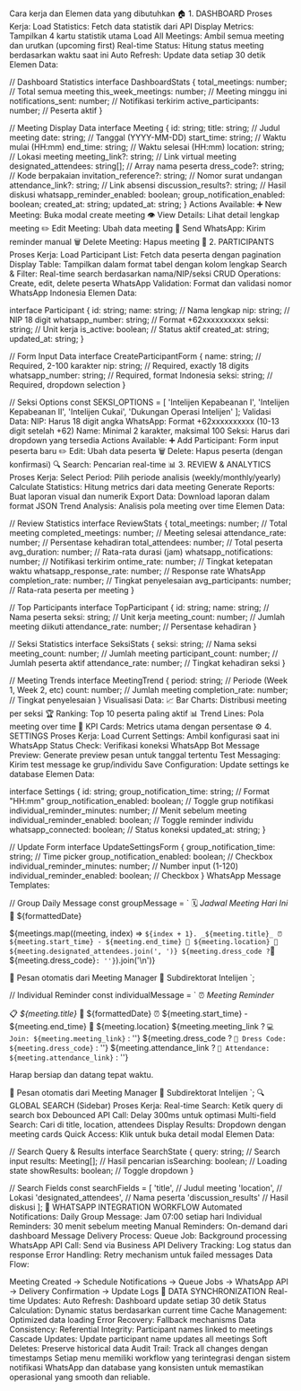 Cara kerja dan Elemen data yang dibutuhkan
🏠 1. DASHBOARD
Proses Kerja:
Load Statistics: Fetch data statistik dari API
Display Metrics: Tampilkan 4 kartu statistik utama
Load All Meetings: Ambil semua meeting dan urutkan (upcoming first)
Real-time Status: Hitung status meeting berdasarkan waktu saat ini
Auto Refresh: Update data setiap 30 detik
Elemen Data:

// Dashboard Statistics
interface DashboardStats {
total_meetings: number; // Total semua meeting
this_week_meetings: number; // Meeting minggu ini
notifications_sent: number; // Notifikasi terkirim
active_participants: number; // Peserta aktif
}

// Meeting Display Data
interface Meeting {
id: string;
title: string; // Judul meeting
date: string; // Tanggal (YYYY-MM-DD)
start_time: string; // Waktu mulai (HH:mm)
end_time: string; // Waktu selesai (HH:mm)
location: string; // Lokasi meeting
meeting_link?: string; // Link virtual meeting
designated_attendees: string[]; // Array nama peserta
dress_code?: string; // Kode berpakaian
invitation_reference?: string; // Nomor surat undangan
attendance_link?: string; // Link absensi
discussion_results?: string; // Hasil diskusi
whatsapp_reminder_enabled: boolean;
group_notification_enabled: boolean;
created_at: string;
updated_at: string;
}
Actions Available:
➕ New Meeting: Buka modal create meeting
👁️ View Details: Lihat detail lengkap meeting
✏️ Edit Meeting: Ubah data meeting
💬 Send WhatsApp: Kirim reminder manual
🗑️ Delete Meeting: Hapus meeting
👥 2. PARTICIPANTS
Proses Kerja:
Load Participant List: Fetch data peserta dengan pagination
Display Table: Tampilkan dalam format tabel dengan kolom lengkap
Search & Filter: Real-time search berdasarkan nama/NIP/seksi
CRUD Operations: Create, edit, delete peserta
WhatsApp Validation: Format dan validasi nomor WhatsApp Indonesia
Elemen Data:

interface Participant {
id: string;
name: string; // Nama lengkap
nip: string; // NIP 18 digit
whatsapp_number: string; // Format +62xxxxxxxxxx
seksi: string; // Unit kerja
is_active: boolean; // Status aktif
created_at: string;
updated_at: string;
}

// Form Input Data
interface CreateParticipantForm {
name: string; // Required, 2-100 karakter
nip: string; // Required, exactly 18 digits
whatsapp_number: string; // Required, format Indonesia
seksi: string; // Required, dropdown selection
}

// Seksi Options
const SEKSI_OPTIONS = [
'Intelijen Kepabeanan I',
'Intelijen Kepabeanan II',
'Intelijen Cukai',
'Dukungan Operasi Intelijen'
];
Validasi Data:
NIP: Harus 18 digit angka
WhatsApp: Format +62xxxxxxxxxx (10-13 digit setelah +62)
Name: Minimal 2 karakter, maksimal 100
Seksi: Harus dari dropdown yang tersedia
Actions Available:
➕ Add Participant: Form input peserta baru
✏️ Edit: Ubah data peserta
🗑️ Delete: Hapus peserta (dengan konfirmasi)
🔍 Search: Pencarian real-time
📊 3. REVIEW & ANALYTICS
Proses Kerja:
Select Period: Pilih periode analisis (weekly/monthly/yearly)
Calculate Statistics: Hitung metrics dari data meeting
Generate Reports: Buat laporan visual dan numerik
Export Data: Download laporan dalam format JSON
Trend Analysis: Analisis pola meeting over time
Elemen Data:

// Review Statistics
interface ReviewStats {
total_meetings: number; // Total meeting
completed_meetings: number; // Meeting selesai
attendance_rate: number; // Persentase kehadiran
total_attendees: number; // Total peserta
avg_duration: number; // Rata-rata durasi (jam)
whatsapp_notifications: number; // Notifikasi terkirim
ontime_rate: number; // Tingkat ketepatan waktu
whatsapp_response_rate: number; // Response rate WhatsApp
completion_rate: number; // Tingkat penyelesaian
avg_participants: number; // Rata-rata peserta per meeting
}

// Top Participants
interface TopParticipant {
id: string;
name: string; // Nama peserta
seksi: string; // Unit kerja
meeting_count: number; // Jumlah meeting diikuti
attendance_rate: number; // Persentase kehadiran
}

// Seksi Statistics
interface SeksiStats {
seksi: string; // Nama seksi
meeting_count: number; // Jumlah meeting
participant_count: number; // Jumlah peserta aktif
attendance_rate: number; // Tingkat kehadiran seksi
}

// Meeting Trends
interface MeetingTrend {
period: string; // Periode (Week 1, Week 2, etc)
count: number; // Jumlah meeting
completion_rate: number; // Tingkat penyelesaian
}
Visualisasi Data:
📈 Bar Charts: Distribusi meeting per seksi
🏆 Ranking: Top 10 peserta paling aktif
📊 Trend Lines: Pola meeting over time
🎯 KPI Cards: Metrics utama dengan persentase
⚙️ 4. SETTINGS
Proses Kerja:
Load Current Settings: Ambil konfigurasi saat ini
WhatsApp Status Check: Verifikasi koneksi WhatsApp Bot
Message Preview: Generate preview pesan untuk tanggal tertentu
Test Messaging: Kirim test message ke grup/individu
Save Configuration: Update settings ke database
Elemen Data:

interface Settings {
id: string;
group_notification_time: string; // Format "HH:mm"
group_notification_enabled: boolean; // Toggle grup notifikasi
individual_reminder_minutes: number; // Menit sebelum meeting
individual_reminder_enabled: boolean; // Toggle reminder individu
whatsapp_connected: boolean; // Status koneksi
updated_at: string;
}

// Update Form
interface UpdateSettingsForm {
group_notification_time: string; // Time picker
group_notification_enabled: boolean; // Checkbox
individual_reminder_minutes: number; // Number input (1-120)
individual_reminder_enabled: boolean; // Checkbox
}
WhatsApp Message Templates:

// Group Daily Message
const groupMessage = `
🗓️ _Jadwal Meeting Hari Ini_
📅 ${formattedDate}

${meetings.map((meeting, index) => `
${index + 1}. _${meeting.title}_
⏰ ${meeting.start_time} - ${meeting.end_time}
📍 ${meeting.location}
👥 ${meeting.designated_attendees.join(', ')}
${meeting.dress_code ? `👔 ${meeting.dress_code}` : ''}
`).join('\n')}

📱 Pesan otomatis dari Meeting Manager
🤖 Subdirektorat Intelijen
`;

// Individual Reminder
const individualMessage = `
⏰ _Meeting Reminder_

📋 _${meeting.title}_
📅 ${formattedDate}
⏰ ${meeting.start_time} - ${meeting.end_time}
📍 ${meeting.location}
${meeting.meeting_link ? `💻 Join: ${meeting.meeting_link}` : ''}
${meeting.dress_code ? `👔 Dress Code: ${meeting.dress_code}` : ''}
${meeting.attendance_link ? `🔗 Attendance: ${meeting.attendance_link}` : ''}

Harap bersiap dan datang tepat waktu.

📱 Pesan otomatis dari Meeting Manager
🤖 Subdirektorat Intelijen
`;
🔍 GLOBAL SEARCH (Sidebar)
Proses Kerja:
Real-time Search: Ketik query di search box
Debounced API Call: Delay 300ms untuk optimasi
Multi-field Search: Cari di title, location, attendees
Display Results: Dropdown dengan meeting cards
Quick Access: Klik untuk buka detail modal
Elemen Data:

// Search Query & Results
interface SearchState {
query: string; // Search input
results: Meeting[]; // Hasil pencarian
isSearching: boolean; // Loading state
showResults: boolean; // Toggle dropdown
}

// Search Fields
const searchFields = [
'title', // Judul meeting
'location', // Lokasi
'designated_attendees', // Nama peserta
'discussion_results' // Hasil diskusi
];
📱 WHATSAPP INTEGRATION WORKFLOW
Automated Notifications:
Daily Group Message: Jam 07:00 setiap hari
Individual Reminders: 30 menit sebelum meeting
Manual Reminders: On-demand dari dashboard
Message Delivery Process:
Queue Job: Background processing
WhatsApp API Call: Send via Business API
Delivery Tracking: Log status dan response
Error Handling: Retry mechanism untuk failed messages
Data Flow:

Meeting Created → Schedule Notifications → Queue Jobs →
WhatsApp API → Delivery Confirmation → Update Logs
🔄 DATA SYNCHRONIZATION
Real-time Updates:
Auto Refresh: Dashboard update setiap 30 detik
Status Calculation: Dynamic status berdasarkan current time
Cache Management: Optimized data loading
Error Recovery: Fallback mechanisms
Data Consistency:
Referential Integrity: Participant names linked to meetings
Cascade Updates: Update participant name updates all meetings
Soft Deletes: Preserve historical data
Audit Trail: Track all changes dengan timestamps
Setiap menu memiliki workflow yang terintegrasi dengan sistem notifikasi WhatsApp dan database yang konsisten untuk memastikan operasional yang smooth dan reliable.

